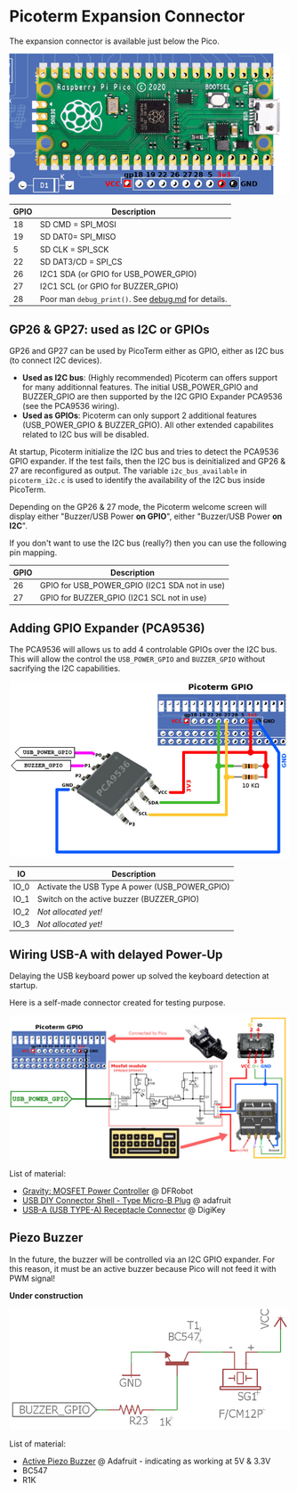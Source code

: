 # Picoterm Expansion Connector

The expansion connector is available just below the Pico.

![Picoterm expansion port](_static/picoterm-conn.jpg)

| GPIO  | Description                                              |
|-------|----------------------------------------------------------|
| 18    | SD CMD = SPI_MOSI                                        |
| 19    | SD DAT0= SPI_MISO                                        |
| 5     | SD CLK = SPI_SCK                                         |
| 22    | SD DAT3/CD = SPI_CS                                      |
| 26    | I2C1 SDA (or GPIO for USB_POWER_GPIO)                    |
| 27    | I2C1 SCL (or GPIO for BUZZER_GPIO)                       |
| 28    | Poor man `debug_print()`. See [debug.md](debug.md) for details.  |

## GP26 & GP27: used as I2C or GPIOs

GP26 and GP27 can be used by PicoTerm either as GPIO, either as I2C bus (to connect I2C devices).

* __Used as I2C bus__: (Highly recommended) Picoterm can offers support for many additionnal features. The initial USB_POWER_GPIO and BUZZER_GPIO are then supported by the I2C GPIO Expander PCA9536 (see the PCA9536 wiring).
* __Used as GPIOs__: Picoterm can only support 2 additional features (USB_POWER_GPIO & BUZZER_GPIO). All other extended capabilites related to I2C bus will be disabled.

At startup, Picoterm initialize the I2C bus and tries to detect the PCA9536 GPIO expander. If the test fails, then the I2C bus is deinitialized and GP26 & 27 are reconfigured as output. The variable `i2c_bus_available` in `picoterm_i2c.c` is used to identify the availability of the I2C bus inside PicoTerm.


Depending on the GP26 & 27 mode, the Picoterm welcome screen will display either "Buzzer/USB Power __on GPIO__", either "Buzzer/USB Power __on I2C__".


If you don't want to use the I2C bus (really?) then you can use the following pin mapping.

| GPIO  | Description                                              |
|-------|----------------------------------------------------------|
| 26    | GPIO for USB_POWER_GPIO (I2C1 SDA not in use)            |
| 27    | GPIO for BUZZER_GPIO (I2C1 SCL not in use)               |


## Adding GPIO Expander (PCA9536)

The PCA9536 will allows us to add 4 controlable GPIOs over the I2C bus. This will allow the control the `USB_POWER_GPIO` and `BUZZER_GPIO` without sacrifying the I2C capabilities.

![Picoterm wiring PCA9536](_static/picoterm-i2c-bus.jpg)

| IO   | Description                                              |
|------|----------------------------------------------------------|
| IO_0 | Activate the USB Type A power (USB_POWER_GPIO)           |
| IO_1 | Switch on the active buzzer (BUZZER_GPIO)                |
| IO_2 | _Not allocated yet!_                                     |
| IO_3 | _Not allocated yet!_                                     |

## Wiring USB-A with delayed Power-Up

Delaying the USB keyboard power up solved the keyboard detection at startup.

Here is a self-made connector created for testing purpose.

![delayed keyboard power-up](_static/picoterm-usb-power-v2.jpg)

List of material:
* [Gravity: MOSFET Power Controller](https://www.dfrobot.com/product-1567.html) @ DFRobot
* [USB DIY Connector Shell - Type Micro-B Plug](https://www.adafruit.com/product/1390) @ adafruit
* [USB-A (USB TYPE-A) Receptacle Connector](https://www.digikey.be/nl/products/detail/on-shore-technology-inc/USB-A1HSW6/2677750) @ DigiKey

## Piezo Buzzer

In the future, the buzzer will be controlled via an I2C GPIO expander. For this reason, it must be an active buzzer because Pico will not feed it with PWM signal!

__Under construction__

![picoterm buzzer](_static/picoterm-conn-buzzer.jpg)

List of material:
* [Active Piezo Buzzer](https://www.adafruit.com/product/1536) @ Adafruit - indicating as working at 5V & 3.3V
* BC547
* R1K
